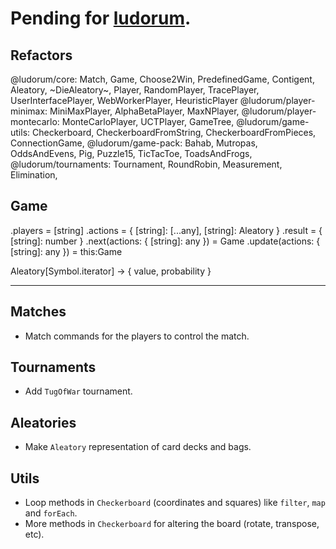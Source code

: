 # Pending for [ludorum](https://github.com/LeonardoVal/ludorum.js).

## Refactors

@ludorum/core: 
  Match, Game, Choose2Win, PredefinedGame,
  Contigent, Aleatory, ~DieAleatory~,
  Player, RandomPlayer, TracePlayer, UserInterfacePlayer, WebWorkerPlayer, HeuristicPlayer
@ludorum/player-minimax:
  MiniMaxPlayer, AlphaBetaPlayer, MaxNPlayer,
@ludorum/player-montecarlo:
  MonteCarloPlayer, UCTPlayer, GameTree,
@ludorum/game-utils:
  Checkerboard, CheckerboardFromString, CheckerboardFromPieces,
  ConnectionGame,
@ludorum/game-pack:
  Bahab, Mutropas, OddsAndEvens, Pig, Puzzle15, TicTacToe, ToadsAndFrogs,
@ludorum/tournaments:
  Tournament, RoundRobin, Measurement, Elimination,

## Game

.players = [string]
.actions = { [string]: [...any], [string]: Aleatory }
.result = { [string]: number }
.next(actions: { [string]: any }) = Game
.update(actions: { [string]: any }) = this:Game

Aleatory[Symbol.iterator] -> { value, probability }

---

## Matches

+ Match commands for the players to control the match.

## Tournaments

+ Add `TugOfWar` tournament.

## Aleatories

+ Make `Aleatory` representation of card decks and bags.

## Utils

+ Loop methods in `Checkerboard` (coordinates and squares) like `filter`, `map` and `forEach`.
+ More methods in `Checkerboard` for altering the board (rotate, transpose, etc).
